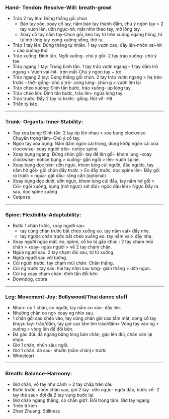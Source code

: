 ### Hand- Tendon: Resolve-Will: breath-growl
+ Trảo 2 tay lên: Đứng thẳng gối chùn
  + Bàn tay xòe, xoay cổ tay, nắm bàn tay thành đấm, chú ý ngón tay > 2 tay vươn lên, ưỡn ngực-hít, mắt nhìn theo tay, mỡ lòng tay.
  + Xoay cỗ tay nắm tay-Chùn gối, kéo tay từ trên xuống ngang hông, từ từ mở lòng tay-cong xương sống, thở ra.
+ Trảo 1 tay lên: Đứng thẳng tự nhiên. 1 tay vươn cao, đẩy lên-nhón vai-hít > cào xuống-thở
+ Trảo xuống: Đinh tấn. Ngồi xuống- chú ý gối- 2 tay trảo xuống- chú ý toe
+ Trảo ngang 1 tay: Trung bình tấn. 1 tay trảo vươn ngang - 1 tay đấm trỏ ngang > Vươn vai-hít- trợn mắt-Chú ý ngón tay + trỏ.
+ Trảo ngang 2 tay: Đứng thẳng gối chùn. 2 tay trảo vươn ngang > hạ tréo trước - thở- gồng- chú ý trỏ- cong lưng- chùn g > vươn lên lại
+ Trảo chéo xuống: Đinh tấn bước, trảo xuống- úp lòng tay.
+ Trảo chéo lên: Đinh tấn bước, trảo lên- ngửa lòng tay.
+ Trảo trước: Đẩy 2 tay ra trước- gồng. Rút về- Hít
+ Triền ty kéo.
---
### Trunk- Organts: Inner Stability:
+ Tay xoa bụng: Đinh tấn. 2 tay úp lên nhau > xoa bụng clockwise- Chuyển trọng tâm- Chú ý cổ tay.
+ Ngón tay xoa bụng: Nắm đấm ngón cái trong, dùng khớp ngón cái xoa clockwise- xoay người trên- notice spine.
+ Xoay bụng ngang: Đứng chùn gối- tay để lên gối- khom lưng -xoay clockwise- notice bụng > xuống- gần ngồi > lên- vươn spine.
+ Xoay bụng dọc trên: ưỡn ngực, khom lưng cúi người, đầu ngước, tay nắm hờ gối> gối chùn đẩy trước > Eo đẩy trước, dọc spine lên- Đẩy gối ra trước > ngủa- gật dầu- răng cắn (optional)
+ Xoay bụng dọc dưới: ưỡn ngực, khom lưng cúi đầu, tay nắm hờ gối > Cúi- ngồi xuống, bụng (not ngực) sát đùi> ngóc đầu lên> Ngực Đẩy ra sau,  dọc spine xuống
+ Catpose
---  
### Spine: Flexibility-Adaptability:
+ Bước 1 chân trước, xoay người sau: 
  + tay cùng chân trước bắt chéo xuống eo. tay nắm vai> đẩy nhẹ.
  + tay ngược chân trước bắt chéo xuống eo. tay nắm vai> đẩy nhẹ.
+ Xoay người ngửa mặt. eo, spine, cổ ko bị gấp khúc : 2 tay chạm mũi chân > xoay- ngửa người > về 2 tay chạm chân.
+ Ngủa người sau. 2 tay chạm đùi sau, từ từ xuống.
+ Ngửa người sau với tường.
+ Cúi người trước. tay chạm mũi chân. Chân thẳng.
+ Cúi ng trước tay sau: hai tay nắm sau lưng- giản thẳng > ưỡn ngực.
+ Cúi ng xoay chạm chân: đinh tấn đổi bên
+ Downdog, cobra
---
### Leg: Movement-Joy: Bollywood/Thai dance stuff
+ Nhún- co 1 chân, co người, tay nắm co vào- đẩy lên.
+ Nhướng chân co ng> xoay ng nhìn sau.
+ 1 chân gối cao chéo vào, tay cùng chân giơ cao tầm mắt, cong cổ tay khuỷu tay- trảo/đấm, tay giơ cao tầm tim trảo/đấm> Vòng tay vào ng > xuống > vòng lên để đổi bên.
+ Đá gác đùi. đá ngang bằng lòng bàn chân, gác lên đùi, chân còn lại nhún.
+ Giơ 1 chân, nhún sâu: ngồi.
+ Giơ 1 chân. đá sau- nhướn (nắm chân)> trước
+ Wheelcart
---
### Breath: Balance-Harmony: 
+ Giơ chân, vỗ tay như cánh > 2 tay chắp trên đầu
+ Bước trước, nhón chân sau, giơ 2 tay- ưỡn ngực- ngửa đầu, bước về- 2 tay thả sau> đợi đà 2 tay vung bước lại.
+ Giơ chân ngang thẳng, co chân giơ?. Đổi trọng tâm. Giơ tay ngang
+ Triền ti kình
+ Zhan Zhuang: Stillness

